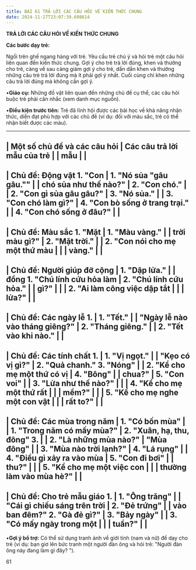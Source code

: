 ```yaml
---
title: BÀI 61 TRẢ LỜI CÁC CÂU HỎI VỀ KIẾN THỨC CHUNG
date: 2024-11-27T23:07:39.698614
---
```


**TRẢ LỜI CÁC CÂU HỎI VỀ KIẾN THỨC CHUNG**

**Các bước dạy trẻ:**

Ngồi trên ghế ngang hàng với trẻ. Yêu cầu trẻ chú ý và hỏi trẻ một câu
hỏi liên quan đến kiến thức chung. Gợi ý cho trẻ trả lời đúng, khen và
thưởng cho trẻ, càng về sau càng giảm gợi ý cho trẻ, dần dần khen và
thưởng những câu trẻ trả lời đúng mà ít phải gợi ý nhất. Cuối cùng chỉ
khen những câu trả lời đúng mà không cần gợi ý.

•**Giáo cụ:** Những đồ vật liên quan đến những chủ đề cụ thể, các câu
hỏi buộc trẻ phải cân nhắc (xem danh mục nguồn).

•**Điều kiện trước tiên:** Trẻ đã lĩnh hội được các bài học về khả
năng nhận thức, diễn đạt phù hợp với các chủ đề (ví dụ: đối với màu
sắc, trẻ có thể nhận biết được các màu).

-------------------------------------------------------------------------
| **Một số chủ đề và các câu hỏi    | **Các câu trả lời mẫu của trẻ**   |
| mẫu**                             |                                   |
-------------------------------------------------------------------------
| **Chủ đề: Động vật** 1. "Con    | 1. "Nó sủa "gâu gâu.""        |
| chó sủa như thế nào?"          | 2. "Con chó."                  |
| 2. "Con gì sủa gâu gâu?"       | 3. "Nó sủa."                   |
| 3. "Con chó làm gì?"           | 4. "Con bò sống ở trang trại."  |
| 4. "Con chó sống ở đâu?"        |                                   |
-------------------------------------------------------------------------
| **Chủ đề: Màu sắc** 1. "Mặt     | 1. "Màu vàng."                |
| trời màu gì?"                  | 2. "Mặt trời."                  |
| 2. "Con nói cho mẹ một thứ màu  |                                   |
| vàng."                          |                                   |
-------------------------------------------------------------------------
| **Chủ đề: Người giúp đỡ cộng    | 1. "Dập lửa."                 |
| đồng** 1. "Chú lính cứu hỏa làm | 2. "Chú lính cứu hỏa."          |
| gì?"                           |                                   |
| 2. "Ai làm công việc dập tắt    |                                   |
| lửa?"                           |                                   |
-------------------------------------------------------------------------
| **Chủ đề: Các ngày lễ** 1.      | 1. "Tết."                     |
| "Ngày lễ nào vào tháng giêng?" | 2. "Tháng giêng."               |
| 2. "Tết vào khi nào."           |                                   |
-------------------------------------------------------------------------
| **Chủ đề: Các tính chất** 1.    | 1. "Vị ngọt."                 |
| "Kẹo có vị gì?"                | 2. "Quả chanh." 3. "Nóng"      |
| 2. "Kể cho mẹ một thứ có vị     | 4. "Bông"                      |
| chua?"                         | 5. "Con voi"                    |
| 3. "Lửa như thế nào?"          |                                   |
| 4. "Kể cho mẹ một thứ rất       |                                   |
| mềm?"                          |                                   |
| 5. "Kể cho mẹ nghe một con vật  |                                   |
| rất to?"                        |                                   |
-------------------------------------------------------------------------
| **Chủ đề: Các mùa trong năm**  | 1. "Có bốn mùa"               |
| 1. "Trong năm có mấy mùa?"     | 2. "Xuân, hạ, thu, đông" 3.     |
| 2. "Là những mùa nào?"         | "Mùa đông"                     |
| 3. "Mùa nào trời lạnh?"        | 4. "Lá rụng"                   |
| 4. "Điều gì xảy ra vào mùa      | 5. "Con đi bơi"                 |
| thu?"                          |                                   |
| 5. "Kể cho mẹ một việc con      |                                   |
| thường làm vào mùa hè?"         |                                   |
-------------------------------------------------------------------------
| **Chủ đề: Cho trẻ mẫu giáo** 1. | 1. "Ông trăng"                |
| "Cái gì chiếu sáng trên trời    | 2. "Đẻ trứng"                  |
| vào ban đêm?" 2. "Gà đẻ gì?"   | 3. "Bảy ngày"                   |
| 3. "Có mấy ngày trong một       |                                   |
| tuần?"                          |                                   |
-------------------------------------------------------------------------

•**Gợi ý bổ trợ:** Có thể sử dụng tranh ảnh về giới tính (nam và nữ)
để dạy cho trẻ (ví dụ: bạn giơ lên bức tranh một người đàn ông và hỏi
trẻ: "Người đàn ông này đang làm gì đây? ").

61


